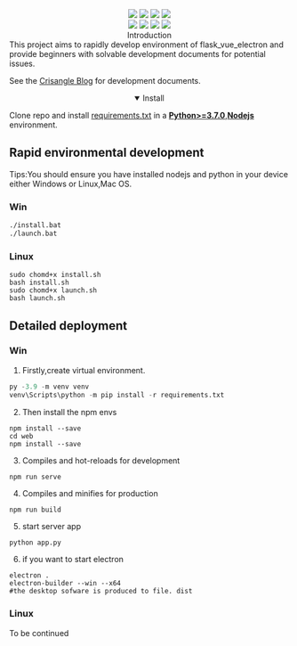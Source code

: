 
<div align="center">
<div>
   <a href="https://github.com/crisanglemass"><img src="https://img.shields.io/badge/Github-crisanglemass-plasticlogo=github&logoColor=white" ></a>
   <a href="https://redis.io"><img src="https://img.shields.io/badge/redis-passing-plastic?logo=redis&logoColor=red" ></a>
   <a href="https://www.mysql.com"><img src="https://img.shields.io/badge/mysql-passing-plastic?logo=mysql&logoColor=blue" ></a>
   <a href="https://vuejs.org/"><img src="https://img.shields.io/badge/vue-3.0-plastic?logo=Vue&logoColor=red" ></a>
   <br>
   <a href="https://flask.palletsprojects.com/"><img src="https://img.shields.io/badge/flask-2.3.2-plastic?logo=Vue&logoColor=red" ></a>
   <a href="https://www.electronjs.org/"><img src="https://img.shields.io/badge/electron-23.2.0-plastic?logo=Vue&logoColor=red" ></a>
   <a href="https://nodejs.org/"><img src="https://img.shields.io/badge/nodejs-18.16.1-plastic?logo=&logoColor=red" ></a> 
   <img src="https://img.shields.io/badge/License-MIT-plastic?logo=Vue&logoColor=red" >
</div>
Introduction
</div>
This project aims to rapidly develop environment of flask_vue_electron and provide beginners with solvable 
development documents for potential issues.


See the [Crisangle Blog](https://www.crisangle.com) for development documents.
<div align="center">
<details open>
<summary>Install</summary>
</div>

Clone repo and install [requirements.txt](https://github.com/crisanglemass/flask_vue_electron/blob/master/requirements.txt) in a
[**Python>=3.7.0**](https://www.python.org/),[**Nodejs**](https://nodejs.org/) environment.


## Rapid environmental development
Tips:You should ensure you have installed nodejs and python in your device either Windows or Linux,Mac OS.
### Win
```bat
./install.bat
./launch.bat 
```


### Linux
```shell
sudo chomd+x install.sh
bash install.sh 
sudo chomd+x launch.sh
bash launch.sh 
```

## Detailed deployment
### Win
1. Firstly,create virtual environment.
```python 
py -3.9 -m venv venv
venv\Scripts\python -m pip install -r requirements.txt
```
2. Then install the npm envs
```npm
npm install --save
cd web
npm install --save
```
3. Compiles and hot-reloads for development
``` npm
npm run serve
```
4. Compiles and minifies for production
``` npm
npm run build
```

5. start server app
```python
python app.py
```
6. if you want to start electron 
```npm
electron . 
electron-builder --win --x64
#the desktop sofware is produced to file. dist
```

### Linux
To be continued




